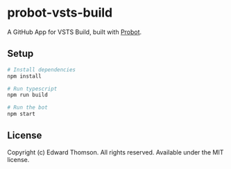 # probot-vsts-build

A GitHub App for VSTS Build, built with
[Probot](https://github.com/probot/probot).

## Setup

```sh
# Install dependencies
npm install

# Run typescript
npm run build

# Run the bot
npm start
```

## License

Copyright (c) Edward Thomson.  All rights reserved.  Available under the
MIT license.
